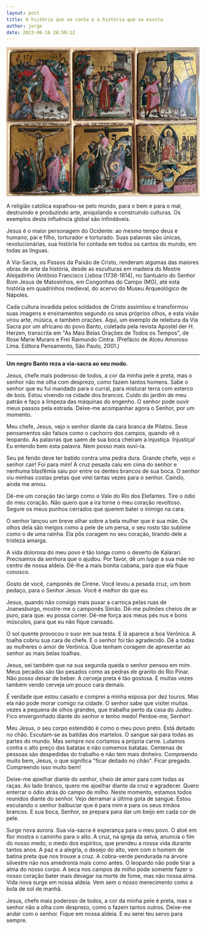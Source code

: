 ```yaml
---
layout: post
title: A história que se conta e a história que se escuta.
author: jorge
date: 2023-06-16 20:50:12
---
```

![](/uploads/hq-napoles.jpg)

A religião católica espalhou-se pelo mundo, para o bem e para o mal, destruindo e produzindo arte, aniquilando e construindo culturas. Os exemplos desta influência global são infindáveis.

Jesus é o maior personagem do Ocidente: ao mesmo tempo deus e humano, pai e filho, torturador e torturado. Suas palavras são únicas, revolucionárias, sua história foi contada em todos os cantos do mundo, em todas as línguas.

A Via-Sacra, os Passos da Paixão de Cristo, renderam algumas das maiores obras de arte da história, desde as esculturas em madeira do Mestre Aleijadinho (Antônio Francisco Lisboa (1738-1814), no Santuário do Senhor Bom Jesus de Matosinhos, em Congonhas do Campo (MG), até esta história em quadrinhos medieval, do acervo do Museu Arqueológico de Nápoles.

Cada cultura invadida pelos soldados de Cristo assimilou e transformou suas imagens e ensinamentos segundo os seus próprios olhos, e esta visão virou arte, música, e também orações. Aqui, um exemplo de releitura da Via Sacra por um africano do povo Banto, coletada pela revista Apostel der H. Herzen, transcrita em "As Mais Belas Orações de Todos os Tempos", de Rose Marie Muraro e Frei Raimundo Cintra. (Prefácio de Alceu Amoroso Lima. Editora Pensamento, São Paulo, 2001.)

- - -

**Um negro Banto reza a via-sacra ao seu modo.**

Jesus, chefe mais poderoso de todos, a cor da minha pele é preta, mas o senhor não me olha com desprezo, como fazem tantos homens. Sabe o senhor que eu fui mandado para o curral, para misturar terra com esterco de bois. Estou vivendo na cidade dos brancos. Cuido do jardim de meu patrão e faço a limpeza das máquinas do engenho. O senhor pode ouvir meus passos pela estrada. Deixe-me acompanhar agora o Senhor, por um momento.

Meu chefe, Jesus, vejo o senhor diante da cara branca de Pilatos. Seus pensamentos são falsos como o cachorro dos campos, quando vê o leopardo. As palavras que saem de sua boca cheiram a injustiça. Injustiça! Eu entendo bem esta palavra. Nem posso mais ouvi-la.

Seu pé ferido deve ter batido contra uma pedra dura. Grande chefe, vejo o senhor cair! Foi para mim! A cruz pesada caiu em cima do senhor e nenhuma blasfêmia saiu por entre os dentes brancos de sua boca. O senhor viu minhas costas pretas que virei tantas vezes para o senhor. Caindo, ainda me amou.

Dê-me um coração tão largo como o Vale do Rio dos Elefantes. Tire o ódio do meu coração. Não quero que a ira torne o meu coração revoltoso. Segure os meus punhos cerrados que querem bater o inimigo na cara.

O senhor lançou um breve olhar sobre a bela mulher que é sua mãe. Os olhos dela são meigos como a pele de um persa, o seu rosto tão sublime como o de uma rainha. Ela pôs coragem no seu coração, tirando dele a tristeza amarga.

A vida dolorosa do meu povo é tão longa como o deserto de Kalarari. Precisamos da senhora que o ajudou. Por favor, dê um lugar a sua mãe no centro de nossa aldeia. Dê-lhe a mais bonita cabana, para que ela fique conosco.

Gosto de você, camponês de Cirene. Você levou a pesada cruz, um bom pedaço, para o Senhor Jesus. Você é melhor do que eu.

Jesus, quando não consigo mais puxar a carroça pelas ruas de Joanesburgo, mostre-me o camponês Simão. Dê-me pulmões cheios de ar puro, para que. eu possa correr. Dê-me força aos meus pés nus e bons músculos, para que eu não fique cansado.

O sol quente provocou o suor em sua testa. E lá aparece a boa Verônica. A toalha cobriu sua cara de chefe. E o senhor foi tão agradecido. Dê a todas as mulheres o amor de Verônica. Que tenham coragem de apresentar ao senhor as mais belas toalhas.

Jesus, sei também que na sua segunda queda o senhor pensou em mim. Meus pecados são tão pesados como as pedras de granito do Rio Pinar. Não posso deixar de beber. A cerveja preta é tão gostosa. E muitas vezes também vendo cerveja um pouco cara demais.

É verdade que estou casado e comprei a minha esposa por dez touros. Mas ela não pode morar comigo na cidade. O senhor sabe que visitei muitas vezes a pequena de olhos grandes, que trabalha perto da casa do Judeu. Fico envergonhado diante do senhor e tenho medo! Perdoe-me, Senhor!

Meu Jesus, o seu corpo estendido é como o meu povo preto. Está deitado no chão. Escutam-se as batidas dos martelos. O sangue sai para todas as partes do mundo. Mas sempre nos cortamos a própria carne. Lutamos contra o alto preço das batatas e não comemos batatas. Centenas de pessoas são despedidas do trabalho e não tem mais dinheiro. Compreendo muito bem, Jesus, o que significa "ficar deitado no chão". Ficar pregado. Compreendo isso muito bem!

Deixe-me ajoelhar diante do senhor, cheio de amor para com todas as raças. Ao lado branco, quero me ajoelhar diante da cruz e agradecer. Quero enterrar o ódio atrás do campo de milho. Neste momento, estamos todos reunidos diante do senhor. Vejo derramar a última gota de sangue. Estou escutando o senhor balbuciar que é para mim e para os seus irmãos brancos. E sua boca, Senhor, se prepara para dar um beijo em cada cor de pele.

Surge nova aurora. Sua via-sacra é esperança para o meu povo. O aloé em flor mostra o caminho para o alto. A cruz, na igreja da selva, anuncia o fim do nosso medo, o medo dos espíritos, que prendeu a nossa vida durante tantos anos. A paz e a alegria, o desejo do alto, vem com o homem de batina preta que nos trouxe a cruz. A cobra-verde pendurada na árvore silvestre não nos amedronta mais como antes. O leopardo não pode tirar a alma do nosso corpo. A seca nos campos de milho pode somente fazer o nosso coração bater mais devagar na morte de fome, mas não nossa alma. Vida nova surge em nossa aldeia. Vem sem o nosso merecimento como a bola de sol de manhã.

Jesus, chefe mais poderoso de todos, a cor da minha pele é preta, mas o senhor não a olha com desprezo, como o fazem tantos outros. Deixe-me andar com o senhor. Fique em nossa aldeia. E eu serei teu servo para sempre.